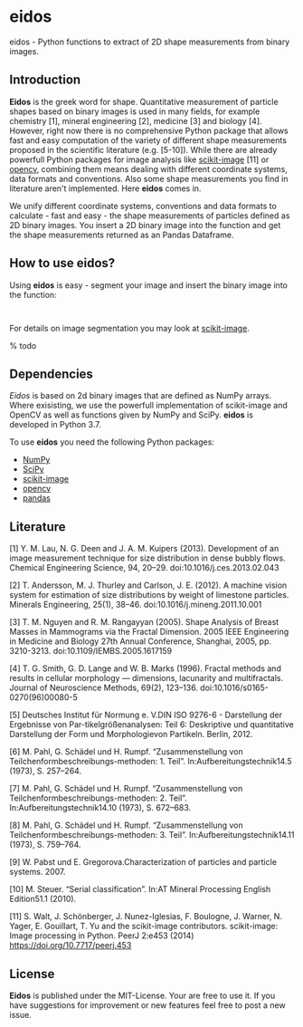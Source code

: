 # eidos
eidos - Python functions to extract of 2D shape measurements from binary images.

## Introduction
**Eidos** is the greek word for shape. Quantitative measurement of particle shapes based on binary images is used in many fields, for example chemistry [1], mineral engineering [2], medicine [3] and biology [4]. However, right now there is no comprehensive Python package that allows fast and easy computation of the variety of different shape measurements proposed in the scientific literature (e.g. [5-10]). While there are already powerfull Python packages for image analysis like [scikit-image](https://www.scikit-image.org/) [11] or [opencv](https://www.opencv.org/), combining them means dealing with different coordinate systems, data formats and conventions. Also some shape measurements you find in literature aren't implemented. Here **eidos** comes in.

We unify different coordinate systems, conventions and data formats to calculate - fast and easy - the shape measurements of particles defined as 2D binary images. You insert a 2D binary image into the function and get the shape measurements returned as an Pandas Dataframe.

## How to use eidos?
Using **eidos** is easy - segment your image and insert the binary image into the function:

```python



```


For details on image segmentation you may look at [scikit-image](https://www.scikit-image.org/). 

% todo


## Dependencies

*Eidos* is based on 2d binary images that are defined as NumPy arrays. Where exisisting, we use the powerfull implementation of scikit-image and OpenCV as well as functions given by NumPy and SciPy. **eidos** is developed in Python 3.7.

To use **eidos** you need the following Python packages:
  * [NumPy](https://www.numpy.org/)
  * [SciPy](https://www.scipy.org/)
  * [scikit-image](https://www.scikit-image.org/)
  * [opencv](https://www.opencv.org/)
  * [pandas](https://www.pandas.pydata.org/)

## Literature

[1] Y. M. Lau, N. G. Deen and J. A. M. Kuipers (2013). Development of an image measurement technique for size distribution in dense bubbly flows. Chemical Engineering Science, 94, 20–29. doi:10.1016/j.ces.2013.02.043

[2] T. Andersson, M. J. Thurley and Carlson, J. E. (2012). A machine vision system for estimation of size distributions by weight of limestone particles. Minerals Engineering, 25(1), 38–46. doi:10.1016/j.mineng.2011.10.001

[3] T. M. Nguyen and R. M. Rangayyan (2005). Shape Analysis of Breast Masses in Mammograms via the Fractal Dimension. 2005 IEEE Engineering in Medicine and Biology 27th Annual Conference, Shanghai, 2005, pp. 3210-3213. doi:10.1109/IEMBS.2005.1617159

[4] T. G. Smith, G. D. Lange and W. B. Marks (1996). Fractal methods and results in cellular morphology — dimensions, lacunarity and multifractals. Journal of Neuroscience Methods, 69(2), 123–136. doi:10.1016/s0165-0270(96)00080-5

[5] Deutsches Institut für Normung e. V.DIN ISO 9276-6 - Darstellung der Ergebnisse von Par-tikelgrößenanalysen: Teil 6: Deskriptive und quantitative Darstellung der Form und Morphologievon Partikeln. Berlin, 2012.

[6] M. Pahl, G. Schädel und H. Rumpf. “Zusammenstellung von Teilchenformbeschreibungs-methoden: 1. Teil”. In:Aufbereitungstechnik14.5 (1973), S. 257–264.

[7] M. Pahl, G. Schädel und H. Rumpf. “Zusammenstellung von Teilchenformbeschreibungs-methoden: 2. Teil”. In:Aufbereitungstechnik14.10 (1973), S. 672–683.

[8] M. Pahl, G. Schädel und H. Rumpf. “Zusammenstellung von Teilchenformbeschreibungs-methoden: 3. Teil”. In:Aufbereitungstechnik14.11 (1973), S. 759–764.

[9] W. Pabst und E. Gregorova.Characterization of particles and particle systems. 2007.

[10] M. Steuer. “Serial classification”. In:AT Mineral Processing English Edition51.1 (2010).

[11] S. Walt, J. Schönberger, J. Nunez-Iglesias, F. Boulogne, J. Warner, N. Yager, E. Gouillart, T. Yu and the scikit-image contributors. scikit-image: Image processing in Python. PeerJ 2:e453 (2014) https://doi.org/10.7717/peerj.453

## License
**Eidos** is published under the MIT-License. Your are free to use it. If you have suggestions for improvement or new features feel free to post a new issue.

